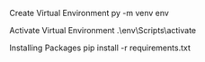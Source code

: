 Create Virtual Environment
    py -m venv env

Activate Virtual Environment
    .\env\Scripts\activate

Installing Packages
    pip install -r requirements.txt

